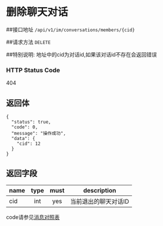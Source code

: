 # 删除聊天对话

##接口地址
`/api/v1/im/conversations/members/{cid}`

##请求方法
`DELETE `

##特别说明:
地址中的cid为对话id,如果该对话id不存在会返回错误

### HTTP Status Code

404

## 返回体
```json5
{
  "status": true,
  "code": 0,
  "message": "操作成功",
  "data": {
    "cid": 12
  }
}
```

## 返回字段
| name     | type     | must     | description |
|----------|:--------:|:--------:|:--------:|
| cid  | int      | yes      | 当前退出的聊天对话ID |


code请参见[消息对照表](消息对照表.md)
